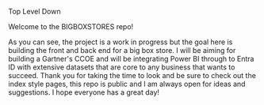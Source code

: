 Top Level Down

Welcome to the BIGBOXSTORES repo!

As you can see, the project is a work in progress but the goal here is building the front and back end for a big box store. I will be aiming for building a Gartner's CCOE and will be integrating Power BI through to Entra ID with extensive datasets that are core to any business that wants to succeed.
Thank you for taking the time to look and be sure to check out the index style pages, this repo is public and I am always open for ideas and suggestions. I hope everyone has a great day!
